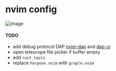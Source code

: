 # nvim config

![image](https://user-images.githubusercontent.com/45210978/215608303-3d877575-6184-4592-909f-92348418e080.png)

#### TODO

- add debug protocol DAP [nvim-dap](https://github.com/mfussenegger/nvim-dap)
  and [dap-ui](https://github.com/rcarriga/nvim-dap-ui)
- open telescope file picker if buffer empty
- add `rust_tools`
- replace `harpoon.nvim` with `graple.nvim`
